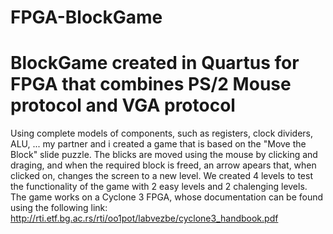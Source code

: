 # FPGA-BlockGame
# BlockGame created in Quartus for FPGA that combines PS/2 Mouse protocol and VGA protocol

Using complete models of components, such as registers, clock dividers, ALU, ... my partner and i created a game that is based on the "Move the Block" slide puzzle.
The blicks are moved using the mouse by clicking and draging, and when the required block is freed, an arrow apears that, when clicked on, changes the screen to a new level.
We created 4 levels to test the functionality of the game with 2 easy levels and 2 chalenging levels.
The game works on a Cyclone 3 FPGA, whose documentation can be found using the following link:
http://rti.etf.bg.ac.rs/rti/oo1pot/labvezbe/cyclone3_handbook.pdf
